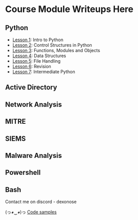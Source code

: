 # Course Module Writeups Here

## Python
 - [Lesson 1](https://github.com/Dexonose/HCM/tree/main/Python/Lesson%201): Intro to Python
 - [Lesson 2](https://github.com/Dexonose/HCM/tree/main/Python/Lesson%202): Control Structures in Python
 - [Lesson 3](https://github.com/Dexonose/HCM/tree/main/Python/Lesson%203): Functions, Modules and Objects
 - [Lesson 4](https://github.com/Dexonose/HCM/tree/main/Python/Lesson%204): Data Structures
 - [Lesson 5](https://github.com/Dexonose/HCM/tree/main/Python/Lesson%205): File Handling
 - [Lesson 6](https://github.com/Dexonose/HCM/tree/main/Python/Lesson%206): Revision
 - [Lesson 7](https://github.com/Dexonose/HCM/tree/main/Python/Lesson%207): Intermediate Python

## Active Directory

## Network Analysis 

## MITRE

## SIEMS

## Malware Analysis

## Powershell

## Bash

Contact me on discord - dexonose

(っ◕‿◕)っ [Code samples](https://www.youtube.com/watch?v=dQw4w9WgXcQ)
